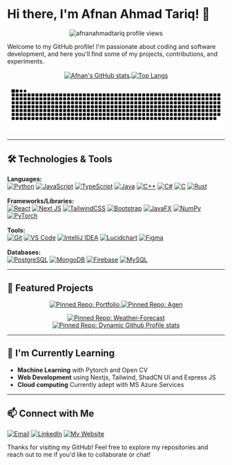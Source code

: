 # Hi there, I'm Afnan Ahmad Tariq! 👋
<p align="center">
  <img src="https://komarev.com/ghpvc/?username=afnanahmadtariq&label=Profile%20Views&color=blueviolet&style=flat-square" alt="afnanahmadtariq profile views" />
</p>

Welcome to my GitHub profile! I'm passionate about coding and software development, and here you'll find some of my projects, contributions, and experiments.

<p align="center">
  <a href="https://github.com/afnanahmadtariq">
    <img align="center" src="https://github-readme-stats.vercel.app/api?username=afnanahmadtariq&show_icons=true&theme=radical&hide_border=true&rank_icon=github" alt="Afnan's GitHub stats" />
  </a>
  <a href="https://github.com/afnanahmadtariq">
    <img align="center" src="https://github-readme-stats.vercel.app/api/top-langs/?username=afnanahmadtariq&layout=compact&theme=radical&hide_border=true" alt="Top Langs" />
  </a>
</p>

<p align="center">
  <picture>
    <source media="(prefers-color-scheme: dark)" srcset="https://raw.githubusercontent.com/afnanahmadtariq/afnanahmadtariq/output/github-contribution-grid-snake-dark.svg" />
    <source media="(prefers-color-scheme: light)" srcset="https://raw.githubusercontent.com/afnanahmadtariq/afnanahmadtariq/output/github-contribution-grid-snake.svg" />
    <img alt="github-snake" src="https://raw.githubusercontent.com/Platane/snk/output/github-contribution-grid-snake-dark.svg" />
  </picture>
</p>

---

## 🛠️ Technologies & Tools

<p align="left">
  <strong>Languages:</strong><br/>
  <a href="https://www.python.org" target="_blank" rel="noreferrer"><img src="https://img.shields.io/badge/python-3670A0?style=for-the-badge&logo=python&logoColor=ffdd54" alt="Python"></a>
  <a href="https://developer.mozilla.org/en-US/docs/Web/JavaScript" target="_blank" rel="noreferrer"><img src="https://img.shields.io/badge/javascript-%23323330.svg?style=for-the-badge&logo=javascript&logoColor=%23F7DF1E" alt="JavaScript"></a>
  <a href="https://www.typescriptlang.org/" target="_blank" rel="noreferrer"><img src="https://img.shields.io/badge/typescript-%23007ACC.svg?style=for-the-badge&logo=typescript&logoColor=white" alt="TypeScript"></a>
  <a href="https://www.java.com" target="_blank" rel="noreferrer"><img src="https://img.shields.io/badge/java-%23ED8B00.svg?style=for-the-badge&logo=openjdk&logoColor=white" alt="Java"></a>
  <a href="https://isocpp.org/" target="_blank" rel="noreferrer"><img src="https://img.shields.io/badge/c%2B%2B-%2300599C.svg?style=for-the-badge&logo=c%2B%2B&logoColor=white" alt="C++"></a>
  <a href="https://docs.microsoft.com/en-us/dotnet/csharp/" target="_blank" rel="noreferrer"><img src="https://img.shields.io/badge/c%23-%23239120.svg?style=for-the-badge&logo=c-sharp&logoColor=white" alt="C#"></a>
  <a href="https://www.iso.org/standard/74528.html" target="_blank" rel="noreferrer"><img src="https://img.shields.io/badge/c-%23A8B9CC.svg?style=for-the-badge&logo=c&logoColor=white" alt="C"></a>
  <a href="https://www.rust-lang.org" target="_blank" rel="noreferrer"><img src="https://img.shields.io/badge/rust-%23000000.svg?style=for-the-badge&logo=rust&logoColor=white" alt="Rust"></a>
  <br/><br/>
  <strong>Frameworks/Libraries:</strong><br/>
  <a href="https://reactjs.org/" target="_blank" rel="noreferrer"><img src="https://img.shields.io/badge/react-%2320232A.svg?style=for-the-badge&logo=react&logoColor=%2361DAFB" alt="React"></a>
  <a href="https://nextjs.org/" target="_blank" rel="noreferrer"><img src="https://img.shields.io/badge/Next-black?style=for-the-badge&logo=next.js&logoColor=white" alt="Next JS"></a>
  <a href="https://tailwindcss.com/" target="_blank" rel="noreferrer"><img src="https://img.shields.io/badge/tailwindcss-%2338B2AC.svg?style=for-the-badge&logo=tailwind-css&logoColor=white" alt="TailwindCSS"></a>
  <a href="https://getbootstrap.com" target="_blank" rel="noreferrer"><img src="https://img.shields.io/badge/bootstrap-%23563D7C.svg?style=for-the-badge&logo=bootstrap&logoColor=white" alt="Bootstrap"></a>
  <a href="https://openjfx.io/" target="_blank" rel="noreferrer"><img src="https://img.shields.io/badge/javafx-%23FFA500.svg?style=for-the-badge&logo=java&logoColor=white" alt="JavaFX"></a>
  <a href="https://numpy.org/" target="_blank" rel="noreferrer"><img src="https://img.shields.io/badge/numpy-%23013243.svg?style=for-the-badge&logo=numpy&logoColor=white" alt="NumPy"></a>
  <a href="https://pytorch.org/" target="_blank" rel="noreferrer"><img src="https://img.shields.io/badge/pytorch-%23EE4C2C.svg?style=for-the-badge&logo=pytorch&logoColor=white" alt="PyTorch"></a>
  <br/><br/>
  <strong>Tools:</strong><br/>
  <a href="https://git-scm.com/" target="_blank" rel="noreferrer"><img src="https://img.shields.io/badge/git-%23F05033.svg?style=for-the-badge&logo=git&logoColor=white" alt="Git"></a>
  <a href="https://code.visualstudio.com/" target="_blank" rel="noreferrer"><img src="https://img.shields.io/badge/VS%20Code-0078d7.svg?style=for-the-badge&logo=visual-studio-code&logoColor=white" alt="VS Code"></a>
  <a href="https://www.jetbrains.com/idea/" target="_blank" rel="noreferrer"><img src="https://img.shields.io/badge/IntelliJIDEA-000000.svg?style=for-the-badge&logo=intellij-idea&logoColor=white" alt="IntelliJ IDEA"></a>
  <a href="https://www.lucidchart.com" target="_blank" rel="noreferrer"><img src="https://img.shields.io/badge/Lucidchart-FF6600?style=for-the-badge&logo=lucidchart&logoColor=white" alt="Lucidchart"></a>
  <a href="https://www.figma.com/" target="_blank" rel="noreferrer"><img src="https://img.shields.io/badge/figma-%23F24E1E.svg?style=for-the-badge&logo=figma&logoColor=white" alt="Figma"></a>
  <br/><br/>
  <strong>Databases:</strong><br/>
  <a href="https://www.postgresql.org" target="_blank" rel="noreferrer"><img src="https://img.shields.io/badge/postgresql-%23316192.svg?style=for-the-badge&logo=postgresql&logoColor=white" alt="PostgreSQL"></a>
  <a href="https://www.mongodb.com/" target="_blank" rel="noreferrer"><img src="https://img.shields.io/badge/MongoDB-%234ea94b.svg?style=for-the-badge&logo=mongodb&logoColor=white" alt="MongoDB"></a>
  <a href="https://firebase.google.com/" target="_blank" rel="noreferrer"><img src="https://img.shields.io/badge/firebase-%23039BE5.svg?style=for-the-badge&logo=firebase&logoColor=white" alt="Firebase"></a>
  <a href="https://www.mysql.com/" target="_blank" rel="noreferrer"><img src="https://img.shields.io/badge/mysql-%2300f.svg?style=for-the-badge&logo=mysql&logoColor=white" alt="MySQL"></a>
</p>

---

## 🚀 Featured Projects

<p align="center">
  <a href="https://github.com/afnanahmadtariq">
    <!-- Replace with your username and desired layout options -->
    <img src="https://github-readme-stats.vercel.app/api/pin/?username=afnanahmadtariq&repo=portfolio&theme=radical" alt="Pinned Repo: Portfolio" />
  </a>
  <a href="https://github.com/afnanahmadtariq">
    <img src="https://github-readme-stats.vercel.app/api/pin/?username=afnanahmadtariq&repo=Agen&theme=radical" alt="Pinned Repo: Agen" />
  </a>
</p>
<p align="center">
  <a href="https://github.com/afnanahmadtariq">
    <img src="https://github-readme-stats.vercel.app/api/pin/?username=afnanahmadtariq&repo=Weather-Forecast&theme=radical" alt="Pinned Repo: Weather-Forecast" />
  </a>
  <a href="https://github.com/afnanahmadtariq">
    <img src="https://github-readme-stats.vercel.app/api/pin/?username=afnanahmadtariq&repo=afnanahmadtariq&theme=radical" alt="Pinned Repo: Dynamic Github Profile stats" />
  </a>
</p>

---

## 🌱 I'm Currently Learning

- **Machine Learning** with Pytorch and Open CV
- **Web Development** using Nextjs, Tailwind, ShadCN UI and Express JS
- **Cloud computing** Currently adept with MS Azure Services

---

## 📫 Connect with Me

<p align="left">
  <a href="mailto:afnanahmadtariq@hotmail.com" target="_blank" rel="noreferrer"><img src="https://img.shields.io/badge/Gmail-%23D14836.svg?style=for-the-badge&logo=gmail&logoColor=white" alt="Email"></a>
  <a href="https://linkedin.com/in/afnanahmadtariq" target="_blank" rel="noreferrer"><img src="https://img.shields.io/badge/LinkedIn-%230077B5.svg?style=for-the-badge&logo=linkedin&logoColor=white" alt="LinkedIn"></a>
  <a href="https://afnanahmadtariq.vercel.app/" target="_blank" rel="noreferrer"><img src="https://img.shields.io/badge/My%20Website-%234A90E2.svg?style=for-the-badge&logo=Cloudflare&logoColor=white" alt="My Website"></a>
</p>

Thanks for visiting my GitHub! Feel free to explore my repositories and reach out to me if you'd like to collaborate or chat!
